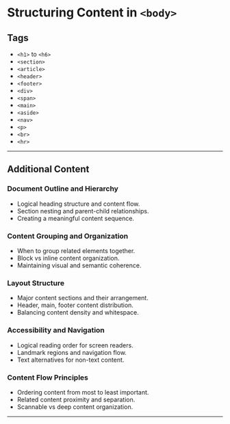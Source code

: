 # Structuring Content in `<body>`

## Tags

+ `<h1>` to `<h6>`
+ `<section>`
+ `<article>`
+ `<header>`
+ `<footer>`
+ `<div>`
+ `<span>`
+ `<main>`
+ `<aside>`
+ `<nav>`
+ `<p>`
+ `<br>`
+ `<hr>`

---

## Additional Content

### Document Outline and Hierarchy

+ Logical heading structure and content flow.
+ Section nesting and parent-child relationships.
+ Creating a meaningful content sequence.

### Content Grouping and Organization

+ When to group related elements together.
+ Block vs inline content organization.
+ Maintaining visual and semantic coherence.

### Layout Structure

+ Major content sections and their arrangement.
+ Header, main, footer content distribution.
+ Balancing content density and whitespace.

### Accessibility and Navigation

+ Logical reading order for screen readers.
+ Landmark regions and navigation flow.
+ Text alternatives for non-text content.

### Content Flow Principles

+ Ordering content from most to least important.
+ Related content proximity and separation.
+ Scannable vs deep content organization.

---

